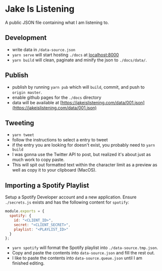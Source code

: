 # Jake Is Listening

A public JSON file containing what I am listening to.

## Development

- write data in `/data-source.json`
- `yarn serve` will start hosting `./docs` at [localhost:8000](http://localhost:8000)
- `yarn build` will clean, paginate and minify the json to `./docs/data/`.

## Publish

- publish by running `yarn pub` which will `build`, commit, and push to `origin master`.
- enable github pages for the `./docs` directory
- data will be available at [https://jakeislistening.com/data/001.json](https://jakeislistening.com/data/001.json)

## Tweeting

- `yarn tweet`
- follow the instructions to select a entry to tweet
- if the entry you are looking for doesn't exist, you probably need to `yarn build`
- I was gonna use the Twitter API to post, but realized it's about just as much work to copy paste.
- This will spit out formatted text within the character limit as a preview as well as copy it to your clipboard (MacOS).

## Importing a Spotify Playlist

Setup a Spotify Developer account and a new application.
Ensure `./secrets.js` exists and has the following content for `spotify`:

```js
module.exports = {
  spotify: {
    id: "<CLIENT_ID>",
    secret: "<CLIENT_SECRET>",
    playlist: "<PLAYLIST_ID>"
  }
};
```

- `yarn spotify` will format the Spotify playlist into `./data-source.tmp.json`.
- Copy and paste the contents into `data-source.json` and fill the rest out.
- I like to paste the contents into `data-source.queue.json` until I am finished editing.
